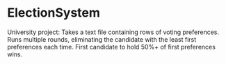 # ElectionSystem
University project: Takes a text file containing rows of voting preferences.
Runs multiple rounds, eliminating the candidate with the least first preferences each time.
First candidate to hold 50%+ of first preferences wins.
